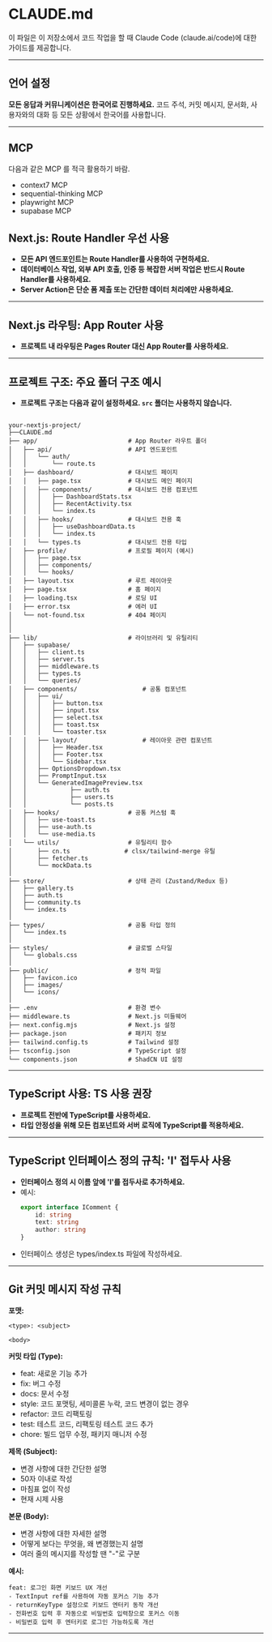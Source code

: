 # CLAUDE.md

이 파일은 이 저장소에서 코드 작업을 할 때 Claude Code (claude.ai/code)에 대한 가이드를 제공합니다.

---

## 언어 설정

**모든 응답과 커뮤니케이션은 한국어로 진행하세요.** 
코드 주석, 커밋 메시지, 문서화, 사용자와의 대화 등 모든 상황에서 한국어를 사용합니다.

---

## MCP

다음과 같은 MCP 를 적극 활용하기 바람.

- context7 MCP
- sequential-thinking MCP
- playwright MCP
- supabase MCP

## Next.js: Route Handler 우선 사용

-   **모든 API 엔드포인트는 Route Handler를 사용하여 구현하세요.**
-   **데이터베이스 작업, 외부 API 호출, 인증 등 복잡한 서버 작업은 반드시 Route Handler를 사용하세요.**
-   **Server Action은 단순 폼 제출 또는 간단한 데이터 처리에만 사용하세요.**

---

## Next.js 라우팅: App Router 사용

-   **프로젝트 내 라우팅은 Pages Router 대신 App Router를 사용하세요.**

---

## 프로젝트 구조: 주요 폴더 구조 예시

-   **프로젝트 구조는 다음과 같이 설정하세요. `src` 폴더는 사용하지 않습니다.**

```

your-nextjs-project/
├──CLAUDE.md
├── app/                         # App Router 라우트 폴더
│   ├── api/                     # API 엔드포인트
│   │   └── auth/
│   │       └── route.ts
│   ├── dashboard/               # 대시보드 페이지
│   │   ├── page.tsx             # 대시보드 메인 페이지
│   │   ├── components/          # 대시보드 전용 컴포넌트
│   │   │   ├── DashboardStats.tsx
│   │   │   ├── RecentActivity.tsx
│   │   │   └── index.ts
│   │   ├── hooks/               # 대시보드 전용 훅
│   │   │   ├── useDashboardData.ts
│   │   │   └── index.ts
│   │   └── types.ts             # 대시보드 전용 타입
│   ├── profile/                 # 프로필 페이지 (예시)
│   │   ├── page.tsx
│   │   ├── components/
│   │   └── hooks/
│   ├── layout.tsx               # 루트 레이아웃
│   ├── page.tsx                 # 홈 페이지
│   ├── loading.tsx              # 로딩 UI
│   ├── error.tsx                # 에러 UI
│   └── not-found.tsx            # 404 페이지
│
│
├── lib/                         # 라이브러리 및 유틸리티
│   ├── supabase/
│   │   ├── client.ts
│   │   ├── server.ts
│   │   ├── middleware.ts
│   │   ├── types.ts
│   │   └── queries/
│   ├── components/                  # 공통 컴포넌트
│   │   ├── ui/                      
│   │   │   ├── button.tsx
│   │   │   ├── input.tsx
│   │   │   ├── select.tsx
│   │   │   ├── toast.tsx
│   │   │   └── toaster.tsx
│   │   ├── layout/                  # 레이아웃 관련 컴포넌트
│   │   │   ├── Header.tsx
│   │   │   ├── Footer.tsx
│   │   │   └── Sidebar.tsx
│   │   ├── OptionsDropdown.tsx
│   │   ├── PromptInput.tsx
│   │   └── GeneratedImagePreview.tsx
│   │            ├── auth.ts
│   │            ├── users.ts
│   │            └── posts.ts
│   ├── hooks/                   # 공통 커스텀 훅
│   │   ├── use-toast.ts
│   │   ├── use-auth.ts
│   │   └── use-media.ts
│   └── utils/                   # 유틸리티 함수
│       ├── cn.ts               # clsx/tailwind-merge 유틸
│       ├── fetcher.ts
│       └── mockData.ts
│
├── store/                       # 상태 관리 (Zustand/Redux 등)
│   ├── gallery.ts
│   ├── auth.ts
│   ├── community.ts
│   └── index.ts
│
├── types/                       # 공통 타입 정의
│   └── index.ts
│
├── styles/                      # 글로벌 스타일
│   └── globals.css
│
├── public/                      # 정적 파일
│   ├── favicon.ico
│   ├── images/
│   └── icons/
│
├── .env                         # 환경 변수
├── middleware.ts                # Next.js 미들웨어
├── next.config.mjs              # Next.js 설정
├── package.json                 # 패키지 정보
├── tailwind.config.ts           # Tailwind 설정
├── tsconfig.json                # TypeScript 설정
└── components.json              # ShadCN UI 설정

```

---

## TypeScript 사용: TS 사용 권장

-   **프로젝트 전반에 TypeScript를 사용하세요.**
-   **타입 안정성을 위해 모든 컴포넌트와 서버 로직에 TypeScript를 적용하세요.**

---

## TypeScript 인터페이스 정의 규칙: 'I' 접두사 사용

-   **인터페이스 정의 시 이름 앞에 'I'를 접두사로 추가하세요.**
-   예시:
    ```typescript
    export interface IComment {
        id: string
        text: string
        author: string
    }
    ```
-   인터페이스 생성은 types/index.ts 파일에 작성하세요.

---

## Git 커밋 메시지 작성 규칙

**포맷:**

```
<type>: <subject>

<body>
```

**커밋 타입 (Type):**

-   feat: 새로운 기능 추가
-   fix: 버그 수정
-   docs: 문서 수정
-   style: 코드 포맷팅, 세미콜론 누락, 코드 변경이 없는 경우
-   refactor: 코드 리팩토링
-   test: 테스트 코드, 리팩토링 테스트 코드 추가
-   chore: 빌드 업무 수정, 패키지 매니저 수정

**제목 (Subject):**

-   변경 사항에 대한 간단한 설명
-   50자 이내로 작성
-   마침표 없이 작성
-   현재 시제 사용

**본문 (Body):**

-   변경 사항에 대한 자세한 설명
-   어떻게 보다는 무엇을, 왜 변경했는지 설명
-   여러 줄의 메시지를 작성할 땐 "-"로 구분

**예시:**

```plaintext
feat: 로그인 화면 키보드 UX 개선
- TextInput ref를 사용하여 자동 포커스 기능 추가
- returnKeyType 설정으로 키보드 엔터키 동작 개선
- 전화번호 입력 후 자동으로 비밀번호 입력창으로 포커스 이동
- 비밀번호 입력 후 엔터키로 로그인 가능하도록 개선
```
---
